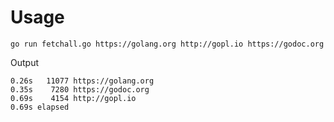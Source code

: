 # Usage 

`go run fetchall.go https://golang.org http://gopl.io https://godoc.org`

Output 

````
0.26s   11077 https://golang.org
0.35s    7280 https://godoc.org
0.69s    4154 http://gopl.io
0.69s elapsed 
````
